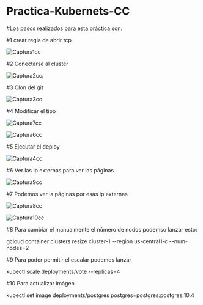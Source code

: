 # Practica-Kubernets-CC

#Los pasos realizados para esta práctica son:

#1 crear regla de abrir tcp

![Captura1cc](https://user-images.githubusercontent.com/34063107/121074956-da09c680-c7d4-11eb-86c9-5ca138232602.PNG)

#2 Conectarse al clúster

![Captura2cc](https://user-images.githubusercontent.com/34063107/121075076-07ef0b00-c7d5-11eb-85db-243461418495.PNG)¡

#3 Clon del git

![Captura3cc](https://user-images.githubusercontent.com/34063107/121075110-13dacd00-c7d5-11eb-9e3b-c7f40abbef97.PNG)

#4 Modificar el tipo

![Captura7cc](https://user-images.githubusercontent.com/34063107/121075218-35d44f80-c7d5-11eb-8a92-1c4dc12eeaf0.PNG)

![Captura6cc](https://user-images.githubusercontent.com/34063107/121075233-3b319a00-c7d5-11eb-9a87-7b85044f6b4d.PNG)

#5 Ejecutar el deploy

![Captura4cc](https://user-images.githubusercontent.com/34063107/121075276-4684c580-c7d5-11eb-8612-b32e2cfc5d20.PNG)

#6 Ver las ip externas para ver las páginas

![Captura9cc](https://user-images.githubusercontent.com/34063107/121075329-57cdd200-c7d5-11eb-9c53-ced65e1cdd95.PNG)

#7 Podemos ver la páginas por esas ip externas

![Captura8cc](https://user-images.githubusercontent.com/34063107/121075368-64eac100-c7d5-11eb-8051-c02a640aed9c.PNG)

![Captura10cc](https://user-images.githubusercontent.com/34063107/121075382-6ae0a200-c7d5-11eb-94c8-cb214ba1e0ab.PNG)

#8 Para cambiar el manualmente el número de nodos podemso lanzar esto:

gcloud container clusters resize cluster-1 --region us-central1-c --num-nodes=2

#9 Para poder permitir el escalar podemos lanzar
 
kubectl scale deployments/vote --replicas=4
 
#10 Para actualizar imágen
 
kubectl set image deployments/postgres postgres=postgres:postgres:10.4
